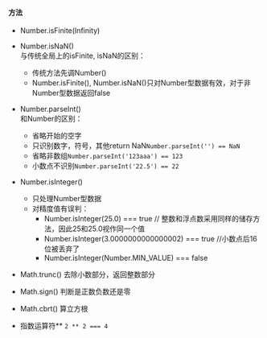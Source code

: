 #### 方法  
- Number.isFinite(Infinity)  
- Number.isNaN()  
	与传统全局上的isFinite, isNaN的区别：   
	- 传统方法先调Number()    
	- Number.isFinite(), Number.isNaN()只对Number型数据有效，对于非Number型数据返回false   
- Number.parseInt()  
	和Number的区别：	
	- 省略开始的空字
	- 只识别数字，符号，其他return NaN```Number.parseInt('') == NaN```
	- 省略非数组```Number.parseInt('123aaa') == 123```
	- 小数点不识别```Number.parseInt('22.5') == 22```
- Number.isInteger()  
	- 只处理Number型数据   
	- 对精度值有误判：   
		- Number.isInteger(25.0) === true // 整数和浮点数采用同样的储存方法，因此25和25.0视作同一个值     
		- Number.isInteger(3.0000000000000002) === true //小数点后16位被丢弃了  
		- Number.isInteger(Number.MIN_VALUE) === false   

- Math.trunc() 去除小数部分，返回整数部分    
- Math.sign() 判断是正数负数还是零   
- Math.cbrt() 算立方根  
- 指数运算符** ```2 ** 2 === 4```